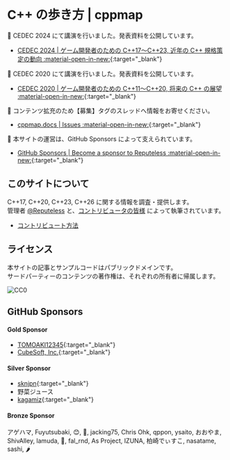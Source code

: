 # C++ の歩き方 | cppmap

📢 CEDEC 2024 にて講演を行いました。発表資料を公開しています。

- [CEDEC 2024 | ゲーム開発者のための C++17～C++23, 近年の C++ 規格策定の動向 :material-open-in-new:](https://www.docswell.com/s/cpp/5XEY92-cedec2024){:target="_blank"}

📢 CEDEC 2020 にて講演を行いました。発表資料を公開しています。

- [CEDEC 2020 | ゲーム開発者のための C++11～C++20, 将来の C++ の展望 :material-open-in-new:](https://speakerdeck.com/cpp/cedec2020){:target="_blank"}

📢 コンテンツ拡充のため【募集】タグのスレッドへ情報をお寄せください。

- [cppmap.docs | Issues :material-open-in-new:](https://github.com/cppmap/cppmap.docs/issues){:target="_blank"}

📢 本サイトの運営は、GitHub Sponsors によって支えられています。

- [GitHub Sponsors | Become a sponsor to Reputeless :material-open-in-new:](https://github.com/sponsors/Reputeless){:target="_blank"}


## このサイトについて
C++17, C++20, C++23, C++26 に関する情報を調査・提供します。  
管理者 <a href="https://twitter.com/Reputeless" target="_blank">@Reputeless</a> と、<a href="contribution/contributors/" target="_blank">コントリビュータの皆様</a> によって執筆されています。

- [コントリビュート方法](https://github.com/cppmap/cppmap.docs)


## ライセンス
本サイトの記事とサンプルコードはパブリックドメインです。  
サードパーティーのコンテンツの著作権は、それぞれの所有者に帰属します。

<img src="https://i.creativecommons.org/p/zero/1.0/88x31.png" alt="CC0"/>  


## GitHub Sponsors

#### Gold Sponsor 
- [TOMOAKI12345](https://github.com/TOMOAKI12345){:target="_blank"}
- [CubeSoft, Inc.](https://www.cube-soft.jp/){:target="_blank"}

#### Silver Sponsor
- [sknjpn](https://x.com/sknjpn){:target="_blank"}
- 野菜ジュース
- [kagamiz](https://github.com/kagamiz){:target="_blank"}

#### Bronze Sponsor
アゲハマ, Fuyutsubaki, 😊, 🐝, jacking75, Chris Ohk, qppon, ysaito, おおやま, ShivAlley, lamuda, 🌻, fal_rnd, As Project, IZUNA, 柏崎でぃすこ, nasatame, sashi, 🌶️
